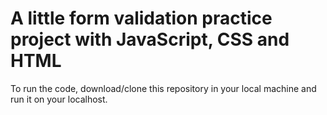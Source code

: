 # A little form validation practice project with JavaScript, CSS and HTML

To run the code, download/clone this repository in your local machine and run it on your localhost.